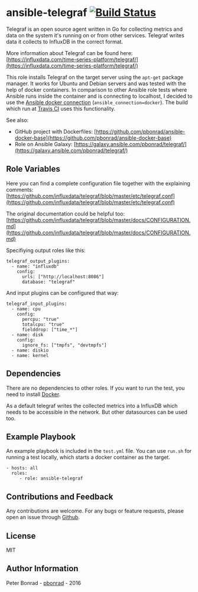 # ansible-telegraf [![Build Status](https://travis-ci.org/pbonrad/ansible-telegraf.svg?branch=master)](https://travis-ci.org/pbonrad/ansible-telegraf)

Telegraf is an open source agent written in Go for collecting metrics and data on the system it's running on or from other services. Telegraf writes data it collects to InfluxDB in the correct format.

More information about Telegraf can be found here:
[https://influxdata.com/time-series-platform/telegraf/](https://influxdata.com/time-series-platform/telegraf/)

This role installs Telegraf on the target server using the `apt-get` package manager. It works for Ubuntu and Debian servers and was tested with the help of docker containers. In comparison to other Ansible role tests where Ansible runs inside the container and is connecting to localhost, I decided to use the [Ansible docker connection](http://docs.ansible.com/ansible/intro_inventory.html#non-ssh-connection-types) (`ansible_connection=docker`). The build which run at [Travis CI](https://travis-ci.org/pbonrad/ansible-telegraf) uses this functionality.

See also:
* GitHub project with Dockerfiles:  [https://github.com/pbonrad/ansible-docker-base](https://github.com/pbonrad/ansible-docker-base)
* Role on Ansible Galaxy:  [https://galaxy.ansible.com/pbonrad/telegraf/](https://galaxy.ansible.com/pbonrad/telegraf/)

## Role Variables

Here you can find a complete configuration file together with the explaining comments:
[https://github.com/influxdata/telegraf/blob/master/etc/telegraf.conf](https://github.com/influxdata/telegraf/blob/master/etc/telegraf.conf)

The original documentation could be helpful too:
[https://github.com/influxdata/telegraf/blob/master/docs/CONFIGURATION.md](https://github.com/influxdata/telegraf/blob/master/docs/CONFIGURATION.md)

Specifiying output roles like this:

    telegraf_output_plugins:
      - name: "influxdb"
        config:
          urls: ["http://localhost:8086"]
          database: "telegraf"

And input plugins can be configured that way:

    telegraf_input_plugins:
      - name: cpu
        config:
          percpu: "true"
          totalcpu: "true"
          fielddrop: ["time_*"]
      - name: disk
        config:
          ignore_fs: ["tmpfs", "devtmpfs"]
      - name: diskio
      - name: kernel

## Dependencies

There are no dependencies to other roles. If you want to run the test, you need to install [Docker](https://www.docker.com/).

As a default telegraf writes the collected metrics into a InfluxDB which needs to be accessible in the network. But other datasources can be used too.

## Example Playbook

An example playbook is included in the `test.yml` file. You can use `run.sh` for running a test locally, which starts a docker container as the target.

    - hosts: all
      roles:
         - role: ansible-telegraf

## Contributions and Feedback

Any contributions are welcome. For any bugs or feature requests, please open an issue through [Github](https://github.com/pbonrad/ansible-telegraf/issues).

## License

MIT

## Author Information

Peter Bonrad - [pbonrad](https://github.com/pbonrad) - 2016
